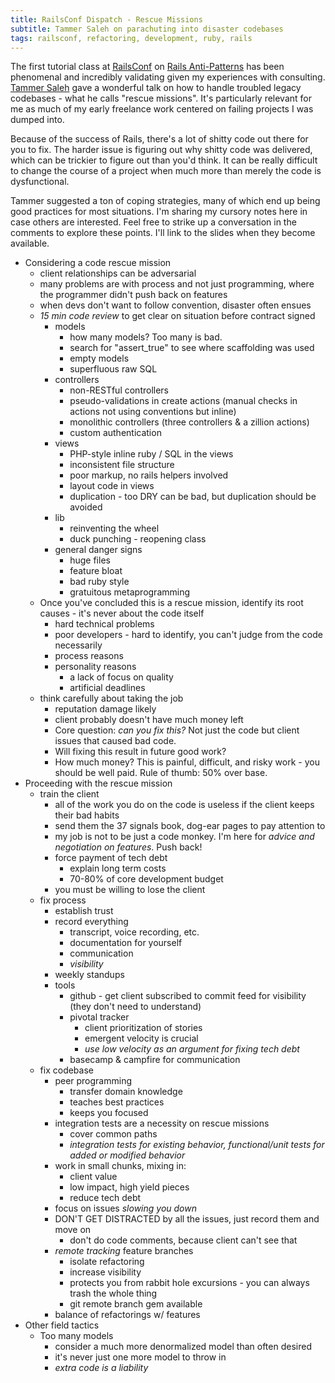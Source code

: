 ```yaml
---
title: RailsConf Dispatch - Rescue Missions
subtitle: Tammer Saleh on parachuting into disaster codebases
tags: railsconf, refactoring, development, ruby, rails
---
```

The first tutorial class at [RailsConf](http://en.oreilly.com/rails2010) on [Rails Anti-Patterns](http://s3.amazonaws.com/tammer_saleh/production/assets/vtm_rails_antipatterns.pdf) has been phenomenal and incredibly validating given my experiences with consulting. [Tammer Saleh](http://tammersaleh.com/) gave a wonderful talk on how to handle troubled legacy codebases - what he calls "rescue missions". It's particularly relevant for me as much of my early freelance work centered on failing projects I was dumped into. 

Because of the success of Rails, there's a lot of shitty code out there for you to fix. The harder issue is figuring out why shitty code was delivered, which can be trickier to figure out than you'd think. It can be really difficult to change the course of a project when much more than merely the code is dysfunctional.

Tammer suggested a ton of coping strategies, many of which end up being good practices for most situations. I'm sharing my cursory notes here in case others are interested. Feel free to strike up a conversation in the comments to explore these points. I'll link to the slides when they become available.

* Considering a code rescue mission
  * client relationships can be adversarial
  * many problems are with process and not just programming, where the programmer didn't push back on features
  * when devs don't want to follow convention, disaster often ensues
  * _15 min code review_ to get clear on situation before contract signed
    * models
      * how many models? Too many is bad.
      * search for "assert_true" to see where scaffolding was used
      * empty models
      * superfluous raw SQL
    * controllers
      * non-RESTful controllers
      * pseudo-validations in create actions (manual checks in actions not using conventions but inline)
      * monolithic controllers (three controllers & a zillion actions)
      * custom authentication
    * views
      * PHP-style inline ruby / SQL in the views
      * inconsistent file structure
      * poor markup, no rails helpers involved
      * layout code in views
      * duplication - too DRY can be bad, but duplication should be avoided
    * lib
      * reinventing the wheel
      * duck punching - reopening class
    * general danger signs
      * huge files
      * feature bloat
      * bad ruby style
      * gratuitous metaprogramming
   * Once you've concluded this is a rescue mission, identify its root causes - it's never about the code itself
      * hard technical problems
      * poor developers - hard to identify, you can't judge from the code necessarily
      * process reasons
      * personality reasons
        * a lack of focus on quality
        * artificial deadlines
  * think carefully about taking the job
    * reputation damage likely
    * client probably doesn't have much money left
    * Core question: _can you fix this?_ Not just the code but client issues that caused bad code.
    * Will fixing this result in future good work?
    * How much money? This is painful, difficult, and risky work - you should be well paid. Rule of thumb: 50% over base.
* Proceeding with the rescue mission
  * train the client
    * all of the work you do on the code is useless if the client keeps their bad habits
    * send them the 37 signals book, dog-ear pages to pay attention to
    * my job is not to be just a code monkey. I'm here for _advice and negotiation on features_. Push back!
    * force payment of tech debt
      * explain long term costs
      * 70-80% of core development budget
    * you must be willing to lose the client
  * fix process
    * establish trust
    * record everything 
      * transcript, voice recording, etc.
      * documentation for yourself
      * communication
      * _visibility_
    * weekly standups
    * tools
      * github - get client subscribed to commit feed for visibility (they don't need to understand)
      * pivotal tracker
        * client prioritization of stories
        * emergent velocity is crucial
        * _use low velocity as an argument for fixing tech debt_
      * basecamp & campfire for communication
  * fix codebase
    * peer programming
      * transfer domain knowledge
      * teaches best practices
      * keeps you focused
    * integration tests are a necessity on rescue missions
      * cover common paths
      * _integration tests for existing behavior, functional/unit tests for added or modified behavior_
    * work in small chunks, mixing in:
      * client value
      * low impact, high yield pieces
      * reduce tech debt
    * focus on issues _slowing you down_
    * DON'T GET DISTRACTED by all the issues, just record them and move on
      * don't do code comments, because client can't see that
    * _remote tracking_ feature branches
      * isolate refactoring
      * increase visibility
      * protects you from rabbit hole excursions - you can always trash the whole thing
      * git remote branch gem available
    * balance of refactorings w/ features
* Other field tactics
  * Too many models
    * consider a much more denormalized model than often desired
    * it's never just one more model to throw in
    * _extra code is a liability_